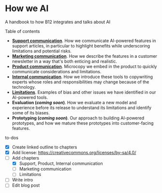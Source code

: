 # How we AI
A handbook to how B12 integrates and talks about AI

Table of contents
  - **[Support communication](support.md)**. How we communicate AI-powered features in support articles, in particular to highlight benefits while underscoring limitations and potential risks.
  - **[Marketing communication](marketing.md)**. How we describe the features in a customer newsletter in a way that's both enticing and realistic.
  - **[Product communication](product.md)**. Microcopy we embed in the product to quickly communicate considerations and limitations.
  - **[Internal communication](internal.md)**. How we introduce these tools to copywriting experts whose roles and responsibilities may change because of the technology.
  - **[Limitations](limitations.md)**. Examples of bias and other issues we have identified in our AI-powered tools.
  - **Evaluation (*coming soon*)**. How we evaluate a new model and experience before its release to understand its limitations and identify some of its biases.
  - **Prototyping (*coming soon*)**. Our approach to building AI-powered prototypes, and how we mature these prototypes into customer-facing features.

to-dos
- [x] Create linked outline to chapters
- [x] Add license: https://creativecommons.org/licenses/by-sa/4.0/
- [ ] Add chapters
  - [x] Support, Product, Internal communication
  - [ ] Marketing communication
  - [ ] Limitations
- [ ] Write intro
- [ ] Edit blog post
